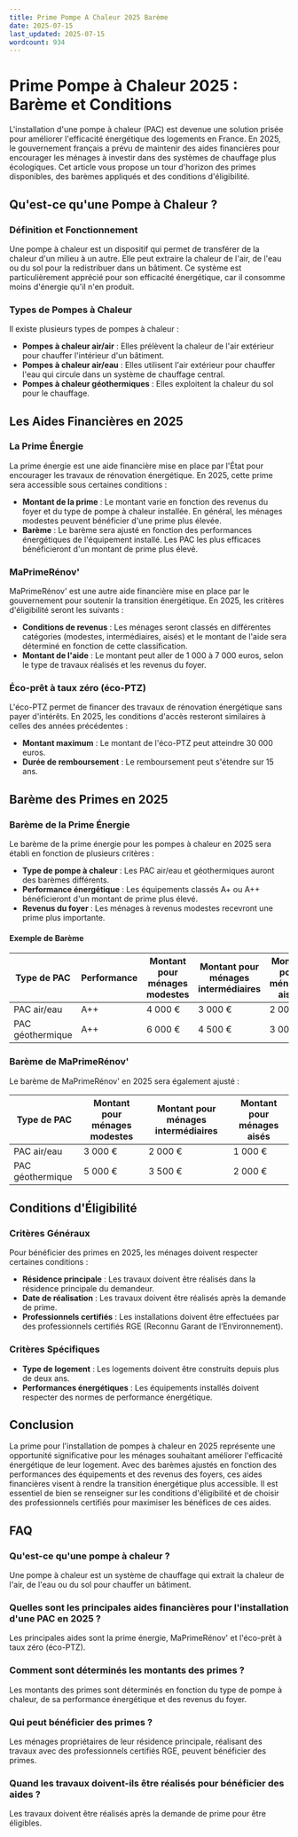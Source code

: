 ```yaml
---
title: Prime Pompe A Chaleur 2025 Barème
date: 2025-07-15
last_updated: 2025-07-15
wordcount: 934
---
```


# Prime Pompe à Chaleur 2025 : Barème et Conditions

L'installation d'une pompe à chaleur (PAC) est devenue une solution prisée pour améliorer l'efficacité énergétique des logements en France. En 2025, le gouvernement français a prévu de maintenir des aides financières pour encourager les ménages à investir dans des systèmes de chauffage plus écologiques. Cet article vous propose un tour d'horizon des primes disponibles, des barèmes appliqués et des conditions d'éligibilité.

## Qu'est-ce qu'une Pompe à Chaleur ?

### Définition et Fonctionnement

Une pompe à chaleur est un dispositif qui permet de transférer de la chaleur d'un milieu à un autre. Elle peut extraire la chaleur de l'air, de l'eau ou du sol pour la redistribuer dans un bâtiment. Ce système est particulièrement apprécié pour son efficacité énergétique, car il consomme moins d'énergie qu'il n'en produit.

### Types de Pompes à Chaleur

Il existe plusieurs types de pompes à chaleur :

- **Pompes à chaleur air/air** : Elles prélèvent la chaleur de l'air extérieur pour chauffer l'intérieur d'un bâtiment.
- **Pompes à chaleur air/eau** : Elles utilisent l'air extérieur pour chauffer l'eau qui circule dans un système de chauffage central.
- **Pompes à chaleur géothermiques** : Elles exploitent la chaleur du sol pour le chauffage.

## Les Aides Financières en 2025

### La Prime Énergie

La prime énergie est une aide financière mise en place par l'État pour encourager les travaux de rénovation énergétique. En 2025, cette prime sera accessible sous certaines conditions :

- **Montant de la prime** : Le montant varie en fonction des revenus du foyer et du type de pompe à chaleur installée. En général, les ménages modestes peuvent bénéficier d'une prime plus élevée.
- **Barème** : Le barème sera ajusté en fonction des performances énergétiques de l'équipement installé. Les PAC les plus efficaces bénéficieront d'un montant de prime plus élevé.

### MaPrimeRénov'

MaPrimeRénov' est une autre aide financière mise en place par le gouvernement pour soutenir la transition énergétique. En 2025, les critères d'éligibilité seront les suivants :

- **Conditions de revenus** : Les ménages seront classés en différentes catégories (modestes, intermédiaires, aisés) et le montant de l'aide sera déterminé en fonction de cette classification.
- **Montant de l'aide** : Le montant peut aller de 1 000 à 7 000 euros, selon le type de travaux réalisés et les revenus du foyer.

### Éco-prêt à taux zéro (éco-PTZ)

L'éco-PTZ permet de financer des travaux de rénovation énergétique sans payer d'intérêts. En 2025, les conditions d'accès resteront similaires à celles des années précédentes :

- **Montant maximum** : Le montant de l'éco-PTZ peut atteindre 30 000 euros.
- **Durée de remboursement** : Le remboursement peut s'étendre sur 15 ans.

## Barème des Primes en 2025

### Barème de la Prime Énergie

Le barème de la prime énergie pour les pompes à chaleur en 2025 sera établi en fonction de plusieurs critères :

- **Type de pompe à chaleur** : Les PAC air/eau et géothermiques auront des barèmes différents.
- **Performance énergétique** : Les équipements classés A+ ou A++ bénéficieront d'un montant de prime plus élevé.
- **Revenus du foyer** : Les ménages à revenus modestes recevront une prime plus importante.

#### Exemple de Barème

| Type de PAC         | Performance | Montant pour ménages modestes | Montant pour ménages intermédiaires | Montant pour ménages aisés |
|---------------------|-------------|-------------------------------|-------------------------------------|----------------------------|
| PAC air/eau         | A++         | 4 000 €                       | 3 000 €                             | 2 000 €                    |
| PAC géothermique    | A++         | 6 000 €                       | 4 500 €                             | 3 000 €                    |

### Barème de MaPrimeRénov'

Le barème de MaPrimeRénov' en 2025 sera également ajusté :

| Type de PAC         | Montant pour ménages modestes | Montant pour ménages intermédiaires | Montant pour ménages aisés |
|---------------------|-------------------------------|-------------------------------------|----------------------------|
| PAC air/eau         | 3 000 €                       | 2 000 €                             | 1 000 €                    |
| PAC géothermique    | 5 000 €                       | 3 500 €                             | 2 000 €                    |

## Conditions d'Éligibilité

### Critères Généraux

Pour bénéficier des primes en 2025, les ménages doivent respecter certaines conditions :

- **Résidence principale** : Les travaux doivent être réalisés dans la résidence principale du demandeur.
- **Date de réalisation** : Les travaux doivent être réalisés après la demande de prime.
- **Professionnels certifiés** : Les installations doivent être effectuées par des professionnels certifiés RGE (Reconnu Garant de l’Environnement).

### Critères Spécifiques

- **Type de logement** : Les logements doivent être construits depuis plus de deux ans.
- **Performances énergétiques** : Les équipements installés doivent respecter des normes de performance énergétique.

## Conclusion

La prime pour l'installation de pompes à chaleur en 2025 représente une opportunité significative pour les ménages souhaitant améliorer l'efficacité énergétique de leur logement. Avec des barèmes ajustés en fonction des performances des équipements et des revenus des foyers, ces aides financières visent à rendre la transition énergétique plus accessible. Il est essentiel de bien se renseigner sur les conditions d'éligibilité et de choisir des professionnels certifiés pour maximiser les bénéfices de ces aides.

## FAQ

### Qu'est-ce qu'une pompe à chaleur ?

Une pompe à chaleur est un système de chauffage qui extrait la chaleur de l'air, de l'eau ou du sol pour chauffer un bâtiment.

### Quelles sont les principales aides financières pour l'installation d'une PAC en 2025 ?

Les principales aides sont la prime énergie, MaPrimeRénov' et l'éco-prêt à taux zéro (éco-PTZ).

### Comment sont déterminés les montants des primes ?

Les montants des primes sont déterminés en fonction du type de pompe à chaleur, de sa performance énergétique et des revenus du foyer.

### Qui peut bénéficier des primes ?

Les ménages propriétaires de leur résidence principale, réalisant des travaux avec des professionnels certifiés RGE, peuvent bénéficier des primes.

### Quand les travaux doivent-ils être réalisés pour bénéficier des aides ?

Les travaux doivent être réalisés après la demande de prime pour être éligibles.